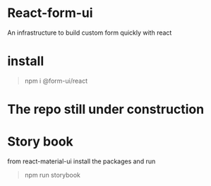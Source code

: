 
# React-form-ui
An infrastructure to build custom form quickly with react

# install
> npm i @form-ui/react

# The repo still under construction


# Story book
from react-material-ui install the packages and run 
> npm run storybook


